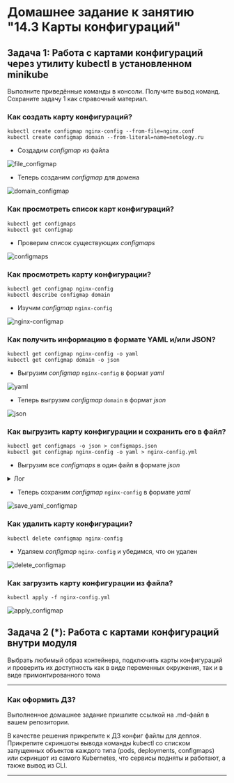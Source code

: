 # Домашнее задание к занятию "14.3 Карты конфигураций"

## Задача 1: Работа с картами конфигураций через утилиту kubectl в установленном minikube

Выполните приведённые команды в консоли. Получите вывод команд. Сохраните
задачу 1 как справочный материал.

### Как создать карту конфигураций?

```
kubectl create configmap nginx-config --from-file=nginx.conf
kubectl create configmap domain --from-literal=name=netology.ru
```

   * Создадим _configmap_ из файла

![file_configmap](14.3/img/img.png)

   * Теперь созданим _configmap_ для домена

![domain_configmap](14.3/img/img_1.png)

### Как просмотреть список карт конфигураций?

```
kubectl get configmaps
kubectl get configmap
```

   * Проверим список существующих _configmaps_

![configmaps](14.3/img/img_2.png)

### Как просмотреть карту конфигурации?

```
kubectl get configmap nginx-config
kubectl describe configmap domain
```

   * Изучим _configmap_ `nginx-config`

![nginx-configmap](14.3/img/img_3.png)
  

### Как получить информацию в формате YAML и/или JSON?

```
kubectl get configmap nginx-config -o yaml
kubectl get configmap domain -o json
```

   * Выгрузим _configmap_ `nginx-config` в формат _yaml_

![yaml](14.3/img/img_4.png)

   * Теперь выгрузим _configmap_ `domain` в формат _json_

![json](14.3/img/img_5.png)


### Как выгрузить карту конфигурации и сохранить его в файл?

```
kubectl get configmaps -o json > configmaps.json
kubectl get configmap nginx-config -o yaml > nginx-config.yml
```

  * Выгрузим все _configmaps_ в один файл в формате _json_

<details>
<summary> Лог </summary>

dpopov@dpopov ~
$ kubectl.exe get configmaps -o json > configmaps.json

dpopov@dpopov ~
$ cat configmaps.json
```json
{
    "apiVersion": "v1",
    "items": [
        {
            "apiVersion": "v1",
            "data": {
                "name": "netology.ru"
            },
            "kind": "ConfigMap",
            "metadata": {
                "creationTimestamp": "2023-01-10T13:46:03Z",
                "name": "domain",
                "namespace": "default",
                "resourceVersion": "32363",
                "uid": "ac1b64af-845e-4914-a410-85af6a7a69e8"
            }
        },
        {
            "apiVersion": "v1",
            "data": {
                "ca.crt": "-----BEGIN CERTIFICATE-----\nMIIC/jCCAeagAwIBAgIBADANBgkqhkiG9w0BAQsFADAVMRMwEQYDVQQDEwprdWJl\ncm5ldGVzMB4XDTIzMDExMDA4MzUxMloXDTMzMDEwNzA4MzUxMlowFTETMBEGA1UE\nAxMKa3ViZXJuZXRlczCCASIwDQYJKoZIhvcNAQEBBQADggEPADCCAQoCggEBANmC\n/nQ47igTUqQHL2P85eCYd7dbgZnux6VJI/oj3izJ1midP1eFggKTBC5M41hEZcFu\nZhv5LJTsqu7M0vhzUlydePA4JJw50h8L8lwXsS9k03JQeTo4Hu0IyapY1eWuzPO9\nnWy9oeIPjWrUeT5udMqx4RV5KAaONN7vxS4Q2Rg8XMLr/K9VilPZYQfKGZRsqc9U\ny/b6LUMYjNK5sVhj69m7px/7dj2eNoetksc3ySfbvy9bUN7vGqgiUcq07aAl3MWJ\nXdKHx12sL21TnmmSBMkURypxhtuJEpsRtIbBQVtPI4i3LVRy6AHe486ZSgzSmUua\n2ziaBYpIZTgPsOUcvPECAwEAAaNZMFcwDgYDVR0PAQH/BAQDAgKkMA8GA1UdEwEB\n/wQFMAMBAf8wHQYDVR0OBBYEFIOEWSiaQkF/vCvPlk37iyQVzsFvMBUGA1UdEQQO\nMAyCCmt1YmVybmV0ZXMwDQYJKoZIhvcNAQELBQADggEBANSiStAonwpc/dxmO3JA\nTvSEJhGasWfO8qr4NpGkTNRJoo45qroJfRI2Lt6sf4bnGGOLG5wlhqADXvCB0ZoI\nuLt3q9Q60gI3D3/DbaqlAIkH5LDineLzX7ha0LE4y8wRr16L2Gx07d9yLsk0dgS+\nl7GZSVs9xhfjT7bPkUQb1vLPForLq7/klpP2j+um7yBxDnokvkAvi+YjZdeF2NCz\nTr/Q6N7OmDdQJ3zPLRwzeHgfKsGJAMvnqyoFbT2I6cpXBpoUm/58RTlUdvHghL0j\nlsz2JtZYYvx7Aoln4gp66SQUjNE4hXV7nIUO/O/dIYBwrhxBcxbOVYPQQzQ/sX5v\nB5Q=\n-----END CERTIFICATE-----\n"
            },
            "kind": "ConfigMap",
            "metadata": {
                "annotations": {
                    "kubernetes.io/description": "Contains a CA bundle that can be used to verify the kube-apiserver when using internal endpoints such as the internal service IP or kubernetes.default.svc. No other usage is guaranteed across distributions of Kubernetes clusters."
                },
                "creationTimestamp": "2023-01-10T08:35:39Z",
                "name": "kube-root-ca.crt",
                "namespace": "default",
                "resourceVersion": "326",
                "uid": "76d2ac81-16ef-4c14-a35b-08bfc80aa3cb"
            }
        },
        {
            "apiVersion": "v1",
            "data": {
                "nginx.conf": "server {\r\n    listen 80;\r\n    server_name  netology.ru www.netology.ru;\r\n    access_log  /var/log/nginx/domains/netology.ru-access.log  main;\r\n    error_log   /var/log/nginx/domains/netology.ru-error.log info;\r\n    location / {\r\n        include proxy_params;\r\n        proxy_pass http://10.10.10.10:8080/;\r\n    }\r\n}\r\n"
            },
            "kind": "ConfigMap",
            "metadata": {
                "creationTimestamp": "2023-01-10T13:45:07Z",
                "name": "nginx-config",
                "namespace": "default",
                "resourceVersion": "32266",
                "uid": "cb04787f-8a52-450a-abe2-b8436fdcbe78"
            }
        }
    ],
    "kind": "List",
    "metadata": {
        "resourceVersion": ""
    }
}
```
</details>

  * Теперь сохраним _configmap_ `nginx-config` в формате _yaml_

![save_yaml_configmap](14.3/img/img_7.png)

### Как удалить карту конфигурации?

```
kubectl delete configmap nginx-config
```

  * Удаляем _configmap_ `nginx-config` и убедимся, что он удален

![delete_configmap](14.3/img/img_6.png)

### Как загрузить карту конфигурации из файла?

```
kubectl apply -f nginx-config.yml
```

![apply_configmap](14.3/img/img_8.png)


## Задача 2 (*): Работа с картами конфигураций внутри модуля

Выбрать любимый образ контейнера, подключить карты конфигураций и проверить
их доступность как в виде переменных окружения, так и в виде примонтированного
тома


---

### Как оформить ДЗ?

Выполненное домашнее задание пришлите ссылкой на .md-файл в вашем репозитории.

В качестве решения прикрепите к ДЗ конфиг файлы для деплоя. Прикрепите скриншоты вывода команды kubectl со списком запущенных объектов каждого типа (pods, deployments, configmaps) или скриншот из самого Kubernetes, что сервисы подняты и работают, а также вывод из CLI.

---

